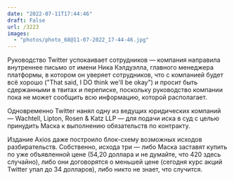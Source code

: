 ```yaml
---
date: "2022-07-11T17:44:46"
draft: False
url: /3223
images:
  - "photos/photo_68@11-07-2022_17-44-46.jpg"
---
```


Руководство Twitter успокаивает сотрудников — компания направила внутреннее письмо от имени Ника Кэлдуэлла, главного менеджера платформы, в котором он уверяет сотрудников, что с компанией будет всё хорошо ("That said, I DO think we'll be okay") и просит быть сдержанными в твитах и переписке, поскольку руководство компании пока не может сообщить всю информацию, которой располагает.

Одновременно Twitter нанял одну из ведущих юридических компаний — Wachtell, Lipton, Rosen & Katz LLP — для подачи иска в суд с целью принудить Маска к выполнению обязательств по контракту. 

Издание Axios даже построило блок-схему возможных исходов разбирательств. Собственно, исхода три — либо Маска заставят купить по уже объявленной цене (54,20 доллара и не думайте, что 420 здесь случайно), либо они договорятся о меньшей цене (сегодня курс акций Twitter упал до 34 долларов), либо никто не знает, что случится.
